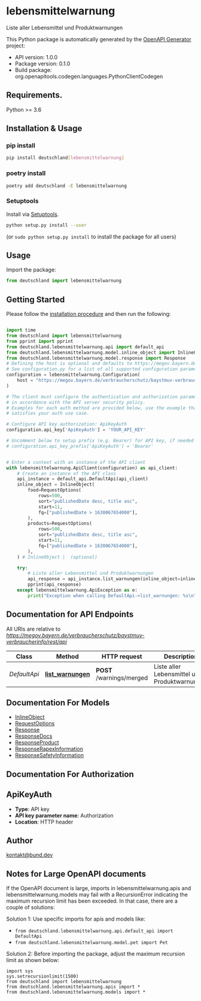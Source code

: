 # lebensmittelwarnung
Liste aller Lebensmittel und Produktwarnungen

This Python package is automatically generated by the [OpenAPI Generator](https://openapi-generator.tech) project:

- API version: 1.0.0
- Package version: 0.1.0
- Build package: org.openapitools.codegen.languages.PythonClientCodegen

## Requirements.

Python >= 3.6

## Installation & Usage
### pip install

```sh
pip install deutschland[lebensmittelwarnung]
```

### poetry install

```sh
poetry add deutschland -E lebensmittelwarnung
```

### Setuptools

Install via [Setuptools](http://pypi.python.org/pypi/setuptools).

```sh
python setup.py install --user
```
(or `sudo python setup.py install` to install the package for all users)

## Usage

Import the package:
```python
from deutschland import lebensmittelwarnung
```

## Getting Started

Please follow the [installation procedure](#installation--usage) and then run the following:

```python

import time
from deutschland import lebensmittelwarnung
from pprint import pprint
from deutschland.lebensmittelwarnung.api import default_api
from deutschland.lebensmittelwarnung.model.inline_object import InlineObject
from deutschland.lebensmittelwarnung.model.response import Response
# Defining the host is optional and defaults to https://megov.bayern.de/verbraucherschutz/baystmuv-verbraucherinfo/rest/api
# See configuration.py for a list of all supported configuration parameters.
configuration = lebensmittelwarnung.Configuration(
    host = "https://megov.bayern.de/verbraucherschutz/baystmuv-verbraucherinfo/rest/api"
)

# The client must configure the authentication and authorization parameters
# in accordance with the API server security policy.
# Examples for each auth method are provided below, use the example that
# satisfies your auth use case.

# Configure API key authorization: ApiKeyAuth
configuration.api_key['ApiKeyAuth'] = 'YOUR_API_KEY'

# Uncomment below to setup prefix (e.g. Bearer) for API key, if needed
# configuration.api_key_prefix['ApiKeyAuth'] = 'Bearer'


# Enter a context with an instance of the API client
with lebensmittelwarnung.ApiClient(configuration) as api_client:
    # Create an instance of the API class
    api_instance = default_api.DefaultApi(api_client)
    inline_object = InlineObject(
        food=RequestOptions(
            rows=500,
            sort="publishedDate desc, title asc",
            start=11,
            fq=["publishedDate > 1630067654000"],
        ),
        products=RequestOptions(
            rows=500,
            sort="publishedDate desc, title asc",
            start=11,
            fq=["publishedDate > 1630067654000"],
        ),
    ) # InlineObject |  (optional)

    try:
        # Liste aller Lebensmittel und Produktwarnungen
        api_response = api_instance.list_warnungen(inline_object=inline_object)
        pprint(api_response)
    except lebensmittelwarnung.ApiException as e:
        print("Exception when calling DefaultApi->list_warnungen: %s\n" % e)
```

## Documentation for API Endpoints

All URIs are relative to *https://megov.bayern.de/verbraucherschutz/baystmuv-verbraucherinfo/rest/api*

Class | Method | HTTP request | Description
------------ | ------------- | ------------- | -------------
*DefaultApi* | [**list_warnungen**](docs/DefaultApi.md#list_warnungen) | **POST** /warnings/merged | Liste aller Lebensmittel und Produktwarnungen


## Documentation For Models

 - [InlineObject](docs/InlineObject.md)
 - [RequestOptions](docs/RequestOptions.md)
 - [Response](docs/Response.md)
 - [ResponseDocs](docs/ResponseDocs.md)
 - [ResponseProduct](docs/ResponseProduct.md)
 - [ResponseRapexInformation](docs/ResponseRapexInformation.md)
 - [ResponseSafetyInformation](docs/ResponseSafetyInformation.md)


## Documentation For Authorization


## ApiKeyAuth

- **Type**: API key
- **API key parameter name**: Authorization
- **Location**: HTTP header


## Author

kontakt@bund.dev


## Notes for Large OpenAPI documents
If the OpenAPI document is large, imports in lebensmittelwarnung.apis and lebensmittelwarnung.models may fail with a
RecursionError indicating the maximum recursion limit has been exceeded. In that case, there are a couple of solutions:

Solution 1:
Use specific imports for apis and models like:
- `from deutschland.lebensmittelwarnung.api.default_api import DefaultApi`
- `from deutschland.lebensmittelwarnung.model.pet import Pet`

Solution 2:
Before importing the package, adjust the maximum recursion limit as shown below:
```
import sys
sys.setrecursionlimit(1500)
from deutschland import lebensmittelwarnung
from deutschland.lebensmittelwarnung.apis import *
from deutschland.lebensmittelwarnung.models import *
```

